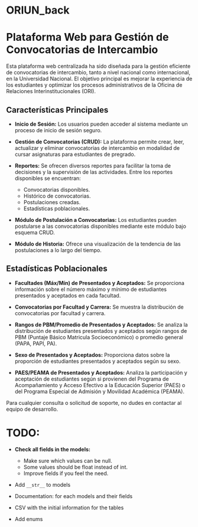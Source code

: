 # ORIUN_back


# Plataforma Web para Gestión de Convocatorias de Intercambio

Esta plataforma web centralizada ha sido diseñada para la gestión eficiente de convocatorias de intercambio, tanto a nivel nacional como internacional, en la Universidad Nacional. El objetivo principal es mejorar la experiencia de los estudiantes y optimizar los procesos administrativos de la Oficina de Relaciones Interinstitucionales (ORI).

## Características Principales

- **Inicio de Sesión:** Los usuarios pueden acceder al sistema mediante un proceso de inicio de sesión seguro.

- **Gestión de Convocatorias (CRUD):** La plataforma permite crear, leer, actualizar y eliminar convocatorias de intercambio en modalidad de cursar asignaturas para estudiantes de pregrado.

- **Reportes:** Se ofrecen diversos reportes para facilitar la toma de decisiones y la supervisión de las actividades. Entre los reportes disponibles se encuentran:
  - Convocatorias disponibles.
  - Histórico de convocatorias.
  - Postulaciones creadas.
  - Estadísticas poblacionales.

- **Módulo de Postulación a Convocatorias:** Los estudiantes pueden postularse a las convocatorias disponibles mediante este módulo bajo esquema CRUD.

- **Módulo de Historia:** Ofrece una visualización de la tendencia de las postulaciones a lo largo del tiempo.

## Estadísticas Poblacionales

- **Facultades (Máx/Mín) de Presentados y Aceptados:** Se proporciona información sobre el número máximo y mínimo de estudiantes presentados y aceptados en cada facultad.
  
- **Convocatorias por Facultad y Carrera:** Se muestra la distribución de convocatorias por facultad y carrera.

- **Rangos de PBM/Promedio de Presentados y Aceptados:** Se analiza la distribución de estudiantes presentados y aceptados según rangos de PBM (Puntaje Básico Matricula Socioeconómico) o promedio general (PAPA, PAPI, PA).

- **Sexo de Presentados y Aceptados:** Proporciona datos sobre la proporción de estudiantes presentados y aceptados según su sexo.

- **PAES/PEAMA de Presentados y Aceptados:** Analiza la participación y aceptación de estudiantes según si provienen del Programa de Acompañamiento y Acceso Efectivo a la Educación Superior (PAES) o del Programa Especial de Admisión y Movilidad Académica (PEAMA).

Para cualquier consulta o solicitud de soporte, no dudes en contactar al equipo de desarrollo.

# TODO:

- **Check all fields in the models:** 
  - Make sure which values can be null.
  - Some values should be float instead of int.
  - Improve fields if you feel the need.

- Add `__str__` to models
- Documentation: for each models and their fields
- CSV with the initial information for the tables
- Add enums

